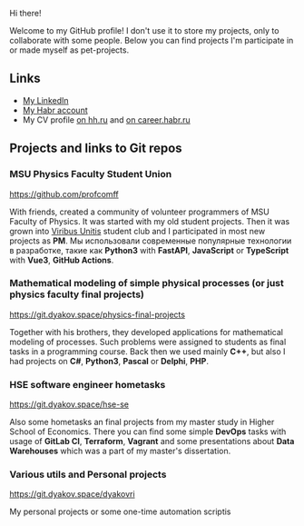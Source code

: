 Hi there! 

Welcome to my GitHub profile! I don't use it to store my projects, only to collaborate with some people. Below you can find projects I'm participate in or made myself as pet-projects.


## Links
- [My LinkedIn](https://to.dyakov.space/linkedin-rd)
- [My Habr account](https://to.dyakov.space/habr-rd)
- My CV profile [on hh.ru](https://to.dyakov.space/hh-rd) and [on career.habr.ru](https://to.dyakov.space/habrcareer-rd)

## Projects and links to Git repos
### MSU Physics Faculty Student Union
    
https://github.com/profcomff

With friends, created a community of volunteer programmers of MSU Faculty of Physics. It was started with my old student projects. Then it was grown into [Viribus Unitis](https://t.me/ViribusUnitisGroup) student club and I participated in most new projects as **PM**. Мы использовали современные популярные технологии в разработке, такие как **Python3** with **FastAPI**, **JavaScript** or **TypeScript** with **Vue3**, **GitHub Actions**.


### Mathematical modeling of simple physical processes (or just physics faculty final projects)

https://git.dyakov.space/physics-final-projects

Together with his brothers, they developed applications for mathematical modeling of processes. Such problems were assigned to students as final tasks in a programming course. Back then we used mainly **C++**, but also I had projects on **C#**, **Python3**, **Pascal** or **Delphi**, **PHP**.


### HSE software engineer hometasks

https://git.dyakov.space/hse-se

Also some hometasks an final projects from my master study in Higher School of Economics. There you can find some simple **DevOps** tasks with usage of **GitLab CI**, **Terraform**, **Vagrant** and some presentations about **Data Warehouses** which was a part of my master's dissertation.


### Various utils and Personal projects

https://git.dyakov.space/dyakovri

My personal projects or some one-time automation scriptis
